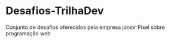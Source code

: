 # Desafios-TrilhaDev
Conjunto de desafios oferecidos pela empresa júnior Pixel sobre programação web
